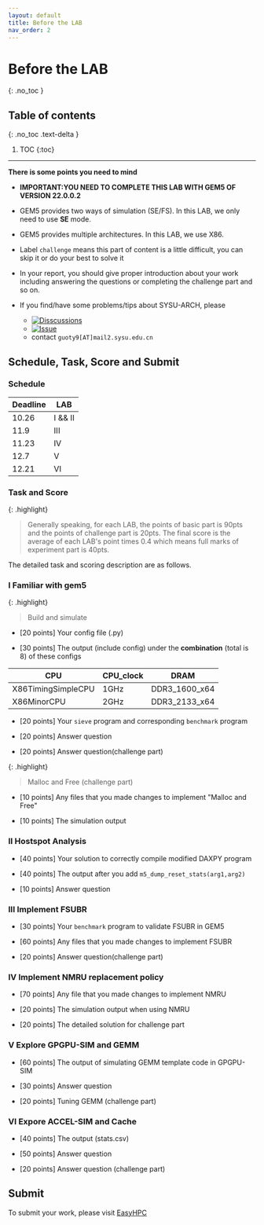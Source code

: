 ```yaml
---
layout: default
title: Before the LAB
nav_order: 2
---
```


# Before the LAB
{: .no_toc }

## Table of contents
{: .no_toc .text-delta }

1. TOC
{:toc}
---

**There is some points you need to mind**

- **IMPORTANT:YOU NEED TO COMPLETE THIS LAB WITH GEM5 OF VERSION 22.0.0.2**

- GEM5 provides two ways of simulation (SE/FS). In this LAB, we only need to use **SE** mode.

- GEM5 provides multiple architectures. In this LAB, we use X86.

- Label `challenge` means this part of content is a little difficult, you can skip it or do your best to solve it

- In your report, you should give proper introduction about your work including answering the questions or completing the challenge part and so on.

- If you find/have some problems/tips about SYSU-ARCH, please 
  - [![Disscussions](https://img.shields.io/github/discussions/arcsysu/SYSU-ARCH)](https://github.com/arcsysu/SYSU-ARCH/discussions)
  - [![Issue](https://img.shields.io/github/issues/arcsysu/SYSU-ARCH)](https://github.com/arcsysu/SYSU-ARCH/issues)
  - contact `guoty9[AT]mail2.sysu.edu.cn`

## Schedule, Task, Score and Submit

### Schedule

| Deadline | LAB     |
| -------- | ------- |
| 10.26    | I && II |
| 11.9     | III     |
| 11.23    | IV      |
| 12.7     | V       |
| 12.21    | VI      |

### Task and Score

{: .highlight}
> Generally speaking, for each LAB, the points of basic part is 90pts and the points of challenge part is 20pts.
> The final score is the average of each LAB's point times 0.4 which means full marks of experiment part is 40pts.  

The detailed task and scoring description are as follows.

### I Familiar with gem5

{: .highlight}
> Build and simulate 

- [20 points] Your config file (.py) 

- [30 points] The output (include config) under the **combination** (total is 8) of these configs

| CPU             | CPU_clock | DRAM          |
| --------------- | --------- | ------------- |
| X86TimingSimpleCPU | 1GHz      | DDR3_1600_x64 |
| X86MinorCPU        | 2GHz      | DDR3_2133_x64 |

- [20 points] Your `sieve` program and corresponding `benchmark` program

- [20 points] Answer question

- [20 points] Answer question(challenge part) 

{: .highlight}
> Malloc and Free (challenge part)

- [10 points] Any files that you made changes to implement "Malloc and Free"

- [10 points] The simulation output

### II Hostspot Analysis

- [40 points] Your solution to correctly compile modified DAXPY program

- [40 points] The output after you add `m5_dump_reset_stats(arg1,arg2)`

- [10 points] Answer question

### III Implement FSUBR

- [30 points] Your `benchmark` program to validate FSUBR in GEM5

- [60 points] Any files that you made changes to implement FSUBR

- [20 points] Answer question(challenge part)

### IV Implement NMRU replacement policy

- [70 points] Any file that you made changes to implement NMRU

- [20 points] The simulation output when using NMRU

- [20 points] The detailed solution for challenge part

### V Explore GPGPU-SIM and GEMM

- [60 points] The output of simulating GEMM template code in GPGPU-SIM

- [30 points] Answer question 

- [20 points] Tuning GEMM (challenge part)

### VI Expore ACCEL-SIM and Cache

- [40 points] The output (stats.csv)

- [50 points] Answer question

- [20 points] Answer question (challenge part)


## Submit

To submit your work, please visit [EasyHPC](https://easyhpc.net/course/157)